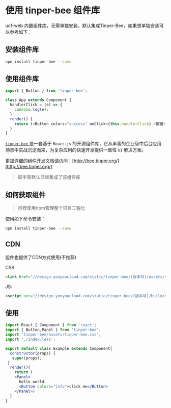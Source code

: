 # 使用 tinper-bee 组件库

ucf-web 内置组件库，无需单独安装，默认集成Tinper-Bee，如果想单独安装可以参考如下：

<a name="65125624"></a>
## 安装组件库

```bash
npm install tinper-bee --save
```

<a name="60110be2"></a>
## 使用组件库

```javascript
import { Button } from 'tinper-bee';

class App extends Component {
  handlerClick = (e) => {
    console.log(e);
  }
  render() {
  	return (<Button colors="success" onClick={this.handlerClick} >按钮</Button>)
  }
}
```


[`tinper-bee`](http://bee.tinper.org/)[ ](http://bee.tinper.org/)是一套基于 `React.js` 的开源组件库，它从丰富的企业级中后台应用场景中实战沉淀而来，为复杂应用的快速开发提供一致性 `UI` 解决方案。

更加详细的组件开发文档请访问：[http://bee.tinper.org/](http://bee.tinper.org/)

> 脚手架默认已经集成了该组件库


<a name="5ec85b7c"></a>
## 如何获取组件
> 推荐使用npm管理整个项目工程化


使用如下命令安装：

```bash
npm install tinper-bee --save
```

<a name="CDN"></a>
## CDN
组件也提供了CDN方式使用(不推荐)

CSS:

```html
<link href="//design.yonyoucloud.com/static/tinper-bee/[版本号]/assets/tinper-bee.css">
```

JS:

```html
<script src="//design.yonyoucloud.com/static/tinper-bee/[版本号]/build/tinper-bee.js"></script>
```

<a name="ecff77a8"></a>
## 使用

```jsx
import React,{ Component } from 'react';
import { Button,Panel } from 'tinper-bee';
import 'tinper-bee/assets/tinper-bee.css';
import './index.less';

export default class Example extends Component{
  constructor(props) {
   super(props);
 }
  render(){
    return (
    <Panel>
      hello world
      <Button colors="info">click me</Button>
    </Panel>)
  }
}
```


